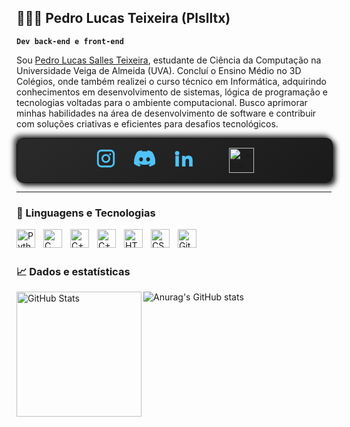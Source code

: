 ## 👨🏻‍💻 Pedro Lucas Teixeira (Plslltx)

**`Dev back-end e front-end`**

Sou [Pedro Lucas Salles Teixeira](https://www.instagram.com/p.lzinn), estudante de Ciência da Computação na Universidade Veiga de Almeida (UVA). Concluí o Ensino Médio no 3D Colégios, onde também realizei o curso técnico em Informática, adquirindo conhecimentos em desenvolvimento de sistemas, lógica de programação e tecnologias voltadas para o ambiente computacional. Busco aprimorar minhas habilidades na área de desenvolvimento de software e contribuir com soluções criativas e eficientes para desafios tecnológicos.


<div style="
  width: 100%;
  padding: 15px 0;
  background: linear-gradient(145deg, #2a2a2a, #1a1a1a);
  border: 1px solid #121212;
  box-shadow: 4px 4px 8px #0e0e0e, -4px -4px 8px #3a3a3a;
  display: flex;
  justify-content: center;
  gap: 28px;
  border-radius: 10px;
">
  <!-- Instagram -->
  <a href="https://instagram.com/p.lzinn" target="_blank">
    <svg width="34" height="34" viewBox="0 0 24 24" fill="#4FC3F7">
      <path d="M7 2C4.24 2 2 4.24 2 7v10c0 2.76 2.24 5 5 5h10c2.76 0 5-2.24 5-5V7c0-2.76-2.24-5-5-5H7zm10 2c1.66 0 3 1.34 3 3v10c0 
      1.66-1.34 3-3 3H7c-1.66 0-3-1.34-3-3V7c0-1.66 1.34-3 3-3h10zm-5 3a5 5 0 100 10 5 5 0 000-10zm0 2a3 3 0 
      110 6 3 3 0 010-6zm4.8-2.9a1.1 1.1 0 100 2.2 1.1 1.1 0 000-2.2z"/>
    </svg>
  </a>

  <!-- Discord -->
  <a href="https://discord.com/users/p3droluk45" target="_blank">
    <svg width="34" height="34" viewBox="0 0 24 24" fill="#4FC3F7">
      <path d="M20.317 4.369a19.791 19.791 0 00-4.885-1.515.074.074 0 00-.079.037 13.8 13.8 0 00-.605 
      1.247c-1.843-.276-3.68-.276-5.486 0a12.64 12.64 0 00-.617-1.247.077.077 0 
      00-.079-.037A19.736 19.736 0 003.677 4.37a.07.07 0 00-.032.027C.533 9.046-.32 13.58.099 
      18.058a.082.082 0 00.031.057 19.9 19.9 0 006.066 3.07.078.078 0 00.084-.028c.466-.63.878-1.295 
      1.226-1.994a.076.076 0 00-.041-.105 13.1 13.1 0 01-1.872-.892.077.077 0 
      01-.008-.128c.125-.094.25-.19.37-.29a.074.074 0 01.077-.01c3.928 1.793 8.18 1.793 
      12.062 0a.074.074 0 01.078.01c.12.1.245.196.37.29a.077.077 0 01-.006.128c-.6.35-1.226.642-1.875.892a.076.076 
      0 00-.04.106c.36.698.772 1.362 1.225 1.993a.078.078 0 00.084.029 19.87 19.87 0 006.067-3.071.077.077 0 
      00.031-.056c.5-5.177-.838-9.673-3.548-13.662a.06.06 0 00-.031-.03zM8.02 
      15.33c-1.183 0-2.155-1.08-2.155-2.41 0-1.33.955-2.41 2.155-2.41 1.21 0 2.17 1.09 2.155 2.41 
      0 1.33-.955 2.41-2.155 2.41zm7.95 0c-1.183 0-2.155-1.08-2.155-2.41 0-1.33.955-2.41 2.155-2.41 
      1.21 0 2.17 1.09 2.155 2.41 0 1.33-.945 2.41-2.155 2.41z"/>
    </svg>
  </a>

  <!-- LinkedIn -->
  <a href="https://www.linkedin.com/in/pedro-lucas-teixeira-777a29320/?skipRedirect=true" target="_blank">
    <svg width="34" height="34" viewBox="0 0 24 24" fill="#4FC3F7">
      <path d="M4.98 3.5a2.5 2.5 0 110 5 2.5 2.5 0 010-5zM3 8.98h3.96V21H3V8.98zm7.04 0h3.8v1.65h.05c.53-1 
      1.83-2.06 3.76-2.06 4.02 0 4.77 2.65 4.77 6.1V21h-3.96v-5.62c0-1.34-.03-3.06-1.87-3.06-1.87 0-2.16 
      1.46-2.16 2.96V21h-3.96V8.98z"/>
    </svg>
  </a>

  <!-- DEV.TO -->
<a href="AFAZER" target="_blank">
  <a href="AFAZER" target="_blank">
  <img src="./devto_blue_transparent.png" width="40" alt="Dev.to"/>
</a>

</a>


</div>




  
</p>


---

### 🤖 Linguagens e Tecnologias


<img 
    align="left" 
    alt="Python" 
    title="Python"
    width="30px" 
    style="padding-right: 10px;" 
    src="https://cdn.jsdelivr.net/gh/devicons/devicon@latest/icons/python/python-original.svg" 
/>


<img
    align="left" 
    alt="C" 
    title="C"
    width="30px" 
    style="padding-right: 10px;"
    src="https://cdn.jsdelivr.net/gh/devicons/devicon@latest/icons/c/c-original.svg" 
/>          

<img 
    align="left" 
    alt="C++" 
    title="C++"
    width="30px" 
    style="padding-right: 10px;" 
    src="https://cdn.jsdelivr.net/gh/devicons/devicon@latest/icons/cplusplus/cplusplus-plain.svg" 
/>

<img 
    align="left" 
    alt="C++" 
    title="C++"
    width="30px" 
    style="padding-right: 10px;" 
    src="https://cdn.jsdelivr.net/gh/devicons/devicon@latest/icons/java/java-original.svg" 
/>

<img 
    align="left" 
    alt="HTML"
    title="HTML" 
    width="30px" 
    style="padding-right: 10px;" 
    src="https://cdn.jsdelivr.net/gh/devicons/devicon@latest/icons/html5/html5-original.svg" 
/>
<img 
    align="left" 
    alt="CSS" 
    title="CSS"
    width="30px" 
    style="padding-right: 10px;" 
    src="https://cdn.jsdelivr.net/gh/devicons/devicon@latest/icons/css3/css3-original.svg" 
/>

<img 
    align="left" 
    alt="Git" 
    title="Git"
    width="30px" 
    style="padding-right: 10px;" 
    src="https://cdn.jsdelivr.net/gh/devicons/devicon@latest/icons/git/git-original.svg" 
/>


<br/>
<br/>


### 📈 Dados e estatísticas

<img 
      align="left" 
      alt="GitHub Stats" 
      height="200" 
      src="https://github-readme-stats.vercel.app/api/top-langs/?username=plslltx&theme=tokyonight&layout=compact&custom_title=Tecnologias&langs_count=9" 
  />


  ![Anurag's GitHub stats](https://github-readme-stats.vercel.app/api?username=plslltx&show_icons=true&theme=tokyonight)

</div>
